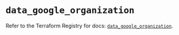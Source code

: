 # `data_google_organization`

Refer to the Terraform Registry for docs: [`data_google_organization`](https://registry.terraform.io/providers/hashicorp/google/5.27.0/docs/data-sources/organization).
